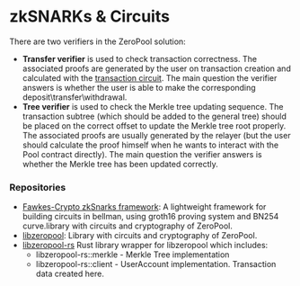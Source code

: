 # zkSNARKs & Circuits

&#x20;There are two verifiers in the ZeroPool solution:

* **Transfer verifier** is used to check transaction correctness. The associated proofs are generated by the user on transaction creation and calculated with the [transaction circuit](transaction-verifier-circuit.md). The main question the verifier answers is whether the user is able to make the corresponding deposit\transfer\withdrawal.
* **Tree verifier** is used to check the Merkle tree updating sequence. The transaction subtree (which should be added to the general tree) should be placed on the correct offset to update the Merkle tree root properly. The associated proofs are usually generated by the relayer (but the user should calculate the proof himself when he wants to interact with the Pool contract directly). The main question the verifier answers is whether the Merkle tree has been updated correctly.

### Repositories

* [Fawkes-Crypto zkSnarks framework](https://github.com/zeropoolnetwork/fawkes-crypto): A lightweight framework for building circuits in bellman, using groth16 proving system and BN254 curve.library with circuits and cryptography of ZeroPool.
* [libzeropool](https://github.com/zeropoolnetwork/libzeropool): Library with circuits and cryptography of ZeroPool.
* [libzeropool-rs](https://github.com/zeropoolnetwork/libzeropool-rs) Rust library wrapper for libzeropool which includes:
  * libzeropool-rs::merkle -  Merkle Tree implementation
  * libzeropool-rs::client - UserAccount implementation. Transaction data created here.
